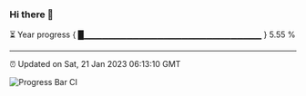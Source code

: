 ### Hi there 👋

⏳ Year progress { █▁▁▁▁▁▁▁▁▁▁▁▁▁▁▁▁▁▁▁▁▁▁▁▁▁▁▁▁▁ } 5.55 %

---

⏰ Updated on Sat, 21 Jan 2023 06:13:10 GMT

![Progress Bar CI](https://github.com/liununu/liununu/workflows/Progress%20Bar%20CI/badge.svg)

